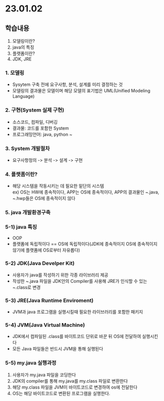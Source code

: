 # 23.01.02 

## 학습내용

1. 모델링이란?
2. java의 특징
3. 플랫폼이란?
4. JDK, JRE

### 1.  모델링
- Sysytem 구축 전에 요구사항, 분석, 설계를 미리 결정하는 것
- 모델링의 결과물은 모델이며 해당 모델의 표기법은 UML(Unified Modeling Language)


### 2. 구현(System 실제 구현)
- 소스코드, 컴파일, 디버깅
- 결과물: 코드를 포함한 System
- 프로그래밍언어: java, python ~


### 3.  System 개발절차
- 요구사항정의 -> 분석 -> 설계 -> 구현


### 4. 플랫폼이란?
- 해당 시스템을 작동시키는 데 필요한 밑단의 시스템     
ex) OS는 HW에 종속적이다, APP는 OS에 종속적이다, APP의 결과물인 ~.java, ~.hwp들은 OS에 종속적이지 않다


### 5. java 개발환경구축
### 5-1)  java 특징
- OOP
- 플랫폼에 독립적이다 == OS에 독립적이다(JDK에 종속적이지 OS에 종속적이지 않기에 플랫폼에 OS로부터 자유롭다)

### 5-2) JDK(Java Develper Kit)
- 사용자가 java를 작성하기 위한 각종 라이브러리 제공
- 작성한 ~.java 파일을 JDK안의 Compiler를 사용해 JRE가 인식할 수 있는 ~.class로 변경

### 5-3) JRE(Java Runtime Enviroment)
- JVM과 java 프로그램을 실행시킬때 필요한 라이브러리를 포함한 패키지 

### 5-4) JVM(Java Virtual Machine)
- JDK에서 컴파일된 .class를 바이트코드 단위로 바꾼 뒤 OS에 전달하여 실행시킨다
- 모든 Java 파일들은 반드시 JVM을 통해 실행된다

### 5-5) my.java 실행과정
1. 사용자가 my.java 파일을 코딩한다
2. JDK의 compiler를 통해 my.java를 my.class 파일로 변환한다
3. 해당 my.class 파일을 JVM이 바이트코드로 변경하여 os에 전달한다
4. OS는 해당 바이트코드로 변환된 프로그램을 실행한다.
